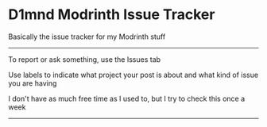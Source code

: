 # D1mnd Modrinth Issue Tracker
Basically the issue tracker for my Modrinth stuff

---
To report or ask something, use the Issues tab

Use labels to indicate what project your post is about and what kind of issue you are having

I don't have as much free time as I used to, but I try to check this once a week

---
